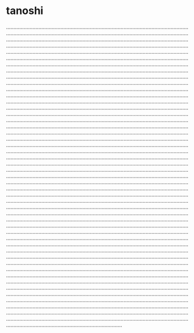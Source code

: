 # tanoshi
...............................................................................................................................................................................................................................................................................................................................................................................................................................................................................................................................................................................................................................................................................................................................................................................................................................................................................................................................................................................................................................................................................................................................................................................................................................................................................................................................................................................................................................................................................................................................................................................................................................................................................................................................................................................................................................................................................................................................................................................................................................................................................................................................................................................................................................................................................................................................................................................................................................................................................................................................................................................................................................................................................................................................................................................................................................................................................................................................................................................................................................................................................................................................................................................................................................................................................................................................................................................................................................................................................................................................................................................................................................................................................................................................................................................................................................................................................................................................................................................................................................................................................................................................................................................................................................................................................................................................................................................................................................................................................................................................................................................................................................................................................................................................................................................................................................................................................................................................................................................................................................................................................................................................................................................................................................................................................................................................................................................................................................................................................................................................................................................................................................................................................................................................................................................................................................................................................................................................................................................................................................................................................................................................................................................................................................................................................